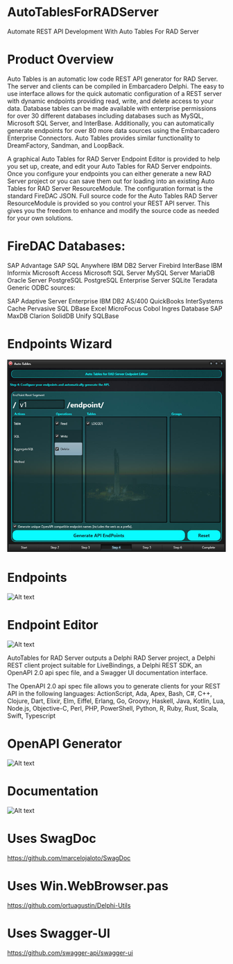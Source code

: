 # AutoTablesForRADServer
Automate REST API Development With Auto Tables For RAD Server

# Product Overview
Auto Tables is an automatic low code REST API generator for RAD Server. The server and clients can be compiled in Embarcadero Delphi. The easy to use interface allows for the quick automatic configuration of a REST server with dynamic endpoints providing read, write, and delete access to your data. Database tables can be made available with enterprise permissions for over 30 different databases including databases such as MySQL, Microsoft SQL Server, and InterBase. Additionally, you can automatically generate endpoints for over 80 more data sources using the Embarcadero Enterprise Connectors. Auto Tables provides similar functionality to DreamFactory, Sandman, and LoopBack.

A graphical Auto Tables for RAD Server Endpoint Editor is provided to help you set up, create, and edit your Auto Tables for RAD Server endpoints. Once you configure your endpoints you can either generate a new RAD Server project or you can save them out for loading into an existing Auto Tables for RAD Server ResourceModule. The configuration format is the standard FireDAC JSON.
Full source code for the Auto Tables RAD Server ResourceModule is provided so you control your REST API server. This gives you the freedom to enhance and modify the source code as needed for your own solutions.

# FireDAC Databases:
SAP Advantage
SAP SQL Anywhere
IBM DB2 Server
Firebird
InterBase
IBM Informix
Microsoft Access
Microsoft SQL Server
MySQL Server
MariaDB
Oracle Server
PostgreSQL
PostgreSQL Enterprise Server
SQLite
Teradata
Generic ODBC sources:

SAP Adaptive Server Enterprise
IBM DB2 AS/400
QuickBooks
InterSystems Cache
Pervasive SQL
DBase
Excel
MicroFocus Cobol
Ingres Database
SAP MaxDB
Clarion
SolidDB
Unify SQLBase

# Endpoints Wizard
![Alt text](Screenshots/endpoints_wizard.jpg?raw=true "Endpoints wizard")

# Endpoints
![Alt text](Screenshots/endpoints.jpg?raw=true "Endpoints")

# Endpoint Editor
![Alt text](Screenshots/endpoint_editor.jpg?raw=true "Endpoint Editor")

AutoTables for RAD Server outputs a Delphi RAD Server project, a Delphi REST client project suitable for LiveBindings, a Delphi REST SDK, an OpenAPI 2.0 api spec file, and a Swagger UI documentation interface.

The OpenAPI 2.0 api spec file allows you to generate clients for your REST API in the following languages:
ActionScript, Ada, Apex, Bash, C#, C++, Clojure, Dart, Elixir, Elm, Eiffel, Erlang, Go, Groovy, Haskell, Java, Kotlin, Lua, Node.js, Objective-C, Perl, PHP, PowerShell, Python, R, Ruby, Rust, Scala, Swift, Typescript

# OpenAPI Generator
![Alt text](Screenshots/openapi.jpg?raw=true "OpenAPI Generator")

# Documentation
![Alt text](Screenshots/docs.jpg?raw=true "Documentation")


# Uses SwagDoc
https://github.com/marcelojaloto/SwagDoc

# Uses Win.WebBrowser.pas
https://github.com/ortuagustin/Delphi-Utils

# Uses Swagger-UI
https://github.com/swagger-api/swagger-ui


